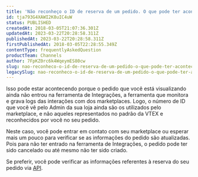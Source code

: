 ```yaml
---
title: 'Não reconheço o ID de reserva de um pedido. O que pode ter acontecido? '
id: tja793G4XAWI2K8uIC4uW
status: PUBLISHED
createdAt: 2018-03-05T21:07:36.301Z
updatedAt: 2023-03-22T20:28:58.311Z
publishedAt: 2023-03-22T20:28:58.311Z
firstPublishedAt: 2018-03-05T22:28:55.349Z
contentType: frequentlyAskedQuestion
productTeam: Channels
author: 7FpKZ0rc6k4WqeymES80cw
slug: nao-reconheco-o-id-de-reserva-de-um-pedido-o-que-pode-ter-acontecido
legacySlug: nao-reconheco-o-id-de-reserva-de-um-pedido-o-que-pode-ter-acontecido
---
```


Isso pode estar acontecendo porque o pedido que você está visualizando ainda não entrou na ferramenta de Integrações, a ferramenta que monitora e grava logs das interações com dos marketplaces. Logo, o número de ID que você vê pelo Admin da sua loja ainda são os utilizados pelo marketplace, e não aqueles representados no padrão da VTEX e reconhecidos por você no seu pedido.

Neste caso, você pode entrar em contato com seu marketplace ou esperar mais um pouco para verificar se as informações do pedido são atualizadas. Pois para não ter entrado na ferramenta de Integrações, o pedido pode ter sido cancelado ou até mesmo não ter sido criado.

Se preferir, você pode verificar as informações referentes à reserva do seu pedido via [API](https://developers.vtex.com/docs/api-reference/logistics-api#post-/api/logistics/pvt/inventory/reservations).

